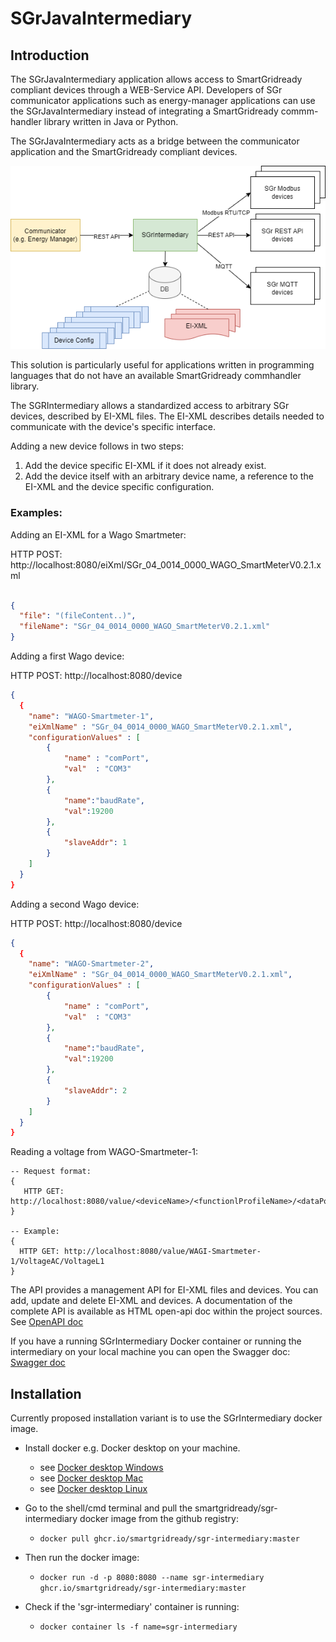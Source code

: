 # SGrJavaIntermediary
## Introduction

The SGrJavaIntermediary application allows access to SmartGridready compliant devices through a
WEB-Service API. Developers of SGr communicator applications such as energy-manager applications
can use the SGrJavaIntermediary instead of integrating a SmartGridready commm-handler library written 
in Java or Python.

The SGrJavaIntermediary acts as a bridge between the communicator application and the SmartGridready
compliant devices.

 ![Architecture-Overview.png](doc/Architecture-Overview.png)

This solution is particularly useful for applications written in programming languages that do not have an available 
SmartGridready commhandler library.

The SGRIntermediary allows a standardized access to arbitrary SGr devices, described by EI-XML files. 
The EI-XML describes details needed to communicate with the device's specific interface.

Adding a new device follows in two steps:
1. Add the device specific EI-XML if it does not already exist.
2. Add the device itself with an arbitrary device name, a reference to the EI-XML and the device specific 
configuration.

### Examples:

Adding an EI-XML for a Wago Smartmeter: 

HTTP POST:  http://localhost:8080/eiXml/SGr_04_0014_0000_WAGO_SmartMeterV0.2.1.xml
```json

{
  "file": "(fileContent..)",
  "fileName": "SGr_04_0014_0000_WAGO_SmartMeterV0.2.1.xml"
}
```
Adding a first Wago device:

HTTP POST: http://localhost:8080/device
```json
{
  {
    "name": "WAGO-Smartmeter-1",
    "eiXmlName" : "SGr_04_0014_0000_WAGO_SmartMeterV0.2.1.xml",
    "configurationValues" : [
        {
            "name" : "comPort",
            "val"  : "COM3"
        },
        {
            "name":"baudRate",
            "val":19200
        },
        {
            "slaveAddr": 1
        }
    ]
  }
}
```

Adding a second Wago device:

HTTP POST: http://localhost:8080/device
```json
{
  {
    "name": "WAGO-Smartmeter-2",
    "eiXmlName" : "SGr_04_0014_0000_WAGO_SmartMeterV0.2.1.xml",
    "configurationValues" : [
        {
            "name" : "comPort",
            "val"  : "COM3"
        },
        {
            "name":"baudRate",
            "val":19200
        },
        {
            "slaveAddr": 2
        }
    ]
  }
}
```

Reading a voltage from WAGO-Smartmeter-1:
```
-- Request format:
{
   HTTP GET: http://localhost:8080/value/<deviceName>/<functionlProfileName>/<dataPointName>
}

-- Example:
{
  HTTP GET: http://localhost:8080/value/WAGI-Smartmeter-1/VoltageAC/VoltageL1
}
```

The API provides a management API for EI-XML files and devices. You can add, update and delete EI-XML and devices.
A documentation of the complete API is available as HTML open-api doc within the project sources. See <a href="https://github.com/SmartGridready/SGrJavaIntermediary/tree/master/openapi/index.html" target="_blank">OpenAPI doc</a>

If you have a running SGrIntermediary Docker container or running the intermediary on your local machine you can open 
the Swagger doc: [Swagger doc](http://localhost:8080/swagger-ui.html)


## Installation

Currently proposed installation variant is to use the SGrIntermediary docker image.

- Install docker e.g. Docker desktop on your machine. 
  - see [Docker desktop Windows](https://docs.docker.com/desktop/install/windows-install/)
  - see [Docker desktop Mac](https://docs.docker.com/desktop/install/mac-install/)
  - see [Docker desktop Linux](https://docs.docker.com/desktop/install/linux/)


- Go to the shell/cmd terminal and pull the smartgridready/sgr-intermediary docker image from the github registry:
  - `docker pull ghcr.io/smartgridready/sgr-intermediary:master`


- Then run the docker image:
  - `docker run -d -p 8080:8080 --name sgr-intermediary ghcr.io/smartgridready/sgr-intermediary:master`

- Check if the 'sgr-intermediary' container is running:
  - `docker container ls -f name=sgr-intermediary`







 
